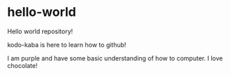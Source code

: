# hello-world
Hello world repository!

kodo-kaba is here to learn how to github! 

I am purple and have some basic understanding of how to computer. I love chocolate! 
